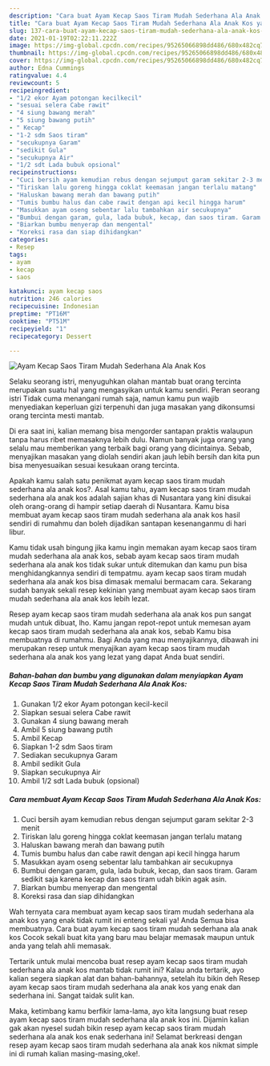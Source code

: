 ```yaml
---
description: "Cara buat Ayam Kecap Saos Tiram Mudah Sederhana Ala Anak Kos yang lezat Untuk Jualan"
title: "Cara buat Ayam Kecap Saos Tiram Mudah Sederhana Ala Anak Kos yang lezat Untuk Jualan"
slug: 137-cara-buat-ayam-kecap-saos-tiram-mudah-sederhana-ala-anak-kos-yang-lezat-untuk-jualan
date: 2021-01-19T02:22:11.222Z
image: https://img-global.cpcdn.com/recipes/95265066898dd486/680x482cq70/ayam-kecap-saos-tiram-mudah-sederhana-ala-anak-kos-foto-resep-utama.jpg
thumbnail: https://img-global.cpcdn.com/recipes/95265066898dd486/680x482cq70/ayam-kecap-saos-tiram-mudah-sederhana-ala-anak-kos-foto-resep-utama.jpg
cover: https://img-global.cpcdn.com/recipes/95265066898dd486/680x482cq70/ayam-kecap-saos-tiram-mudah-sederhana-ala-anak-kos-foto-resep-utama.jpg
author: Edna Cummings
ratingvalue: 4.4
reviewcount: 5
recipeingredient:
- "1/2 ekor Ayam potongan kecilkecil"
- "sesuai selera Cabe rawit"
- "4 siung bawang merah"
- "5 siung bawang putih"
- " Kecap"
- "1-2 sdm Saos tiram"
- "secukupnya Garam"
- "sedikit Gula"
- "secukupnya Air"
- "1/2 sdt Lada bubuk opsional"
recipeinstructions:
- "Cuci bersih ayam kemudian rebus dengan sejumput garam sekitar 2-3 menit"
- "Tiriskan lalu goreng hingga coklat keemasan jangan terlalu matang"
- "Haluskan bawang merah dan bawang putih"
- "Tumis bumbu halus dan cabe rawit dengan api kecil hingga harum"
- "Masukkan ayam oseng sebentar lalu tambahkan air secukupnya"
- "Bumbui dengan garam, gula, lada bubuk, kecap, dan saos tiram. Garam sedikit saja karena kecap dan saos tiram udah bikin agak asin."
- "Biarkan bumbu menyerap dan mengental"
- "Koreksi rasa dan siap dihidangkan"
categories:
- Resep
tags:
- ayam
- kecap
- saos

katakunci: ayam kecap saos 
nutrition: 246 calories
recipecuisine: Indonesian
preptime: "PT16M"
cooktime: "PT51M"
recipeyield: "1"
recipecategory: Dessert

---
```



![Ayam Kecap Saos Tiram Mudah Sederhana Ala Anak Kos](https://img-global.cpcdn.com/recipes/95265066898dd486/680x482cq70/ayam-kecap-saos-tiram-mudah-sederhana-ala-anak-kos-foto-resep-utama.jpg)

Selaku seorang istri, menyuguhkan olahan mantab buat orang tercinta merupakan suatu hal yang mengasyikan untuk kamu sendiri. Peran seorang istri Tidak cuma menangani rumah saja, namun kamu pun wajib menyediakan keperluan gizi terpenuhi dan juga masakan yang dikonsumsi orang tercinta mesti mantab.

Di era  saat ini, kalian memang bisa mengorder santapan praktis walaupun tanpa harus ribet memasaknya lebih dulu. Namun banyak juga orang yang selalu mau memberikan yang terbaik bagi orang yang dicintainya. Sebab, menyajikan masakan yang diolah sendiri akan jauh lebih bersih dan kita pun bisa menyesuaikan sesuai kesukaan orang tercinta. 



Apakah kamu salah satu penikmat ayam kecap saos tiram mudah sederhana ala anak kos?. Asal kamu tahu, ayam kecap saos tiram mudah sederhana ala anak kos adalah sajian khas di Nusantara yang kini disukai oleh orang-orang di hampir setiap daerah di Nusantara. Kamu bisa membuat ayam kecap saos tiram mudah sederhana ala anak kos hasil sendiri di rumahmu dan boleh dijadikan santapan kesenanganmu di hari libur.

Kamu tidak usah bingung jika kamu ingin memakan ayam kecap saos tiram mudah sederhana ala anak kos, sebab ayam kecap saos tiram mudah sederhana ala anak kos tidak sukar untuk ditemukan dan kamu pun bisa menghidangkannya sendiri di tempatmu. ayam kecap saos tiram mudah sederhana ala anak kos bisa dimasak memalui bermacam cara. Sekarang sudah banyak sekali resep kekinian yang membuat ayam kecap saos tiram mudah sederhana ala anak kos lebih lezat.

Resep ayam kecap saos tiram mudah sederhana ala anak kos pun sangat mudah untuk dibuat, lho. Kamu jangan repot-repot untuk memesan ayam kecap saos tiram mudah sederhana ala anak kos, sebab Kamu bisa membuatnya di rumahmu. Bagi Anda yang mau menyajikannya, dibawah ini merupakan resep untuk menyajikan ayam kecap saos tiram mudah sederhana ala anak kos yang lezat yang dapat Anda buat sendiri.

<!--inarticleads1-->

##### Bahan-bahan dan bumbu yang digunakan dalam menyiapkan Ayam Kecap Saos Tiram Mudah Sederhana Ala Anak Kos:

1. Gunakan 1/2 ekor Ayam potongan kecil-kecil
1. Siapkan sesuai selera Cabe rawit
1. Gunakan 4 siung bawang merah
1. Ambil 5 siung bawang putih
1. Ambil  Kecap
1. Siapkan 1-2 sdm Saos tiram
1. Sediakan secukupnya Garam
1. Ambil sedikit Gula
1. Siapkan secukupnya Air
1. Ambil 1/2 sdt Lada bubuk (opsional)




<!--inarticleads2-->

##### Cara membuat Ayam Kecap Saos Tiram Mudah Sederhana Ala Anak Kos:

1. Cuci bersih ayam kemudian rebus dengan sejumput garam sekitar 2-3 menit
1. Tiriskan lalu goreng hingga coklat keemasan jangan terlalu matang
1. Haluskan bawang merah dan bawang putih
1. Tumis bumbu halus dan cabe rawit dengan api kecil hingga harum
1. Masukkan ayam oseng sebentar lalu tambahkan air secukupnya
1. Bumbui dengan garam, gula, lada bubuk, kecap, dan saos tiram. Garam sedikit saja karena kecap dan saos tiram udah bikin agak asin.
1. Biarkan bumbu menyerap dan mengental
1. Koreksi rasa dan siap dihidangkan




Wah ternyata cara membuat ayam kecap saos tiram mudah sederhana ala anak kos yang enak tidak rumit ini enteng sekali ya! Anda Semua bisa membuatnya. Cara buat ayam kecap saos tiram mudah sederhana ala anak kos Cocok sekali buat kita yang baru mau belajar memasak maupun untuk anda yang telah ahli memasak.

Tertarik untuk mulai mencoba buat resep ayam kecap saos tiram mudah sederhana ala anak kos mantab tidak rumit ini? Kalau anda tertarik, ayo kalian segera siapkan alat dan bahan-bahannya, setelah itu bikin deh Resep ayam kecap saos tiram mudah sederhana ala anak kos yang enak dan sederhana ini. Sangat taidak sulit kan. 

Maka, ketimbang kamu berfikir lama-lama, ayo kita langsung buat resep ayam kecap saos tiram mudah sederhana ala anak kos ini. Dijamin kalian gak akan nyesel sudah bikin resep ayam kecap saos tiram mudah sederhana ala anak kos enak sederhana ini! Selamat berkreasi dengan resep ayam kecap saos tiram mudah sederhana ala anak kos nikmat simple ini di rumah kalian masing-masing,oke!.

